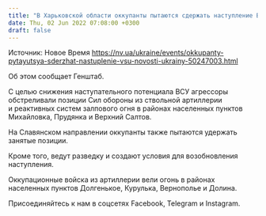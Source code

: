 ```yaml
---
title: "В Харьковской области оккупанты пытаются сдержать наступление ВСУ — Генштаб"
date: Thu, 02 Jun 2022 07:08:00 +0300
draft: false
---
```

Источник: Новое Время https://nv.ua/ukraine/events/okkupanty-pytayutsya-sderzhat-nastuplenie-vsu-novosti-ukrainy-50247003.html


Об этом сообщает Генштаб.

С целью снижения наступательного потенциала ВСУ агрессоры обстреливали позиции Сил обороны из ствольной артиллерии и реактивных систем залпового огня в районах населенных пунктов Михайловка, Прудянка и Верхний Салтов.

На Славянском направлении оккупанты также пытаются удержать занятые позиции.

Кроме того, ведут разведку и создают условия для возобновления наступления.

Оккупационные войска из артиллерии вели огонь в районах населенных пунктов Долгенькое, Курулька, Вернополье и Долина.

Присоединяйтесь к нам в соцсетях Facebook, Telegram и Instagram.
